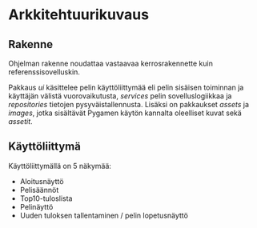 # Arkkitehtuurikuvaus

## Rakenne

Ohjelman rakenne noudattaa vastaavaa kerrosrakennette kuin referenssisovelluskin.

Pakkaus *ui* käsittelee pelin käyttöliittymää eli pelin sisäisen toiminnan ja käyttäjän välistä vuorovaikutusta, *services* pelin sovelluslogiikkaa ja *repositories* tietojen pysyväistallennusta. Lisäksi on pakkaukset *assets* ja *images*, jotka sisältävät Pygamen käytön kannalta oleelliset kuvat sekä *assetit*.

## Käyttöliittymä

Käyttöliittymällä on 5 näkymää:
* Aloitusnäyttö
* Pelisäännöt
* Top10-tuloslista
* Pelinäyttö
* Uuden tuloksen tallentaminen / pelin lopetusnäyttö
